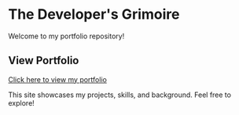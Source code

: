 # The Developer's Grimoire

Welcome to my portfolio repository!

## View Portfolio

[Click here to view my portfolio](https://darainflavor.github.io/Portfolio/)

This site showcases my projects, skills, and background. Feel free to explore!
